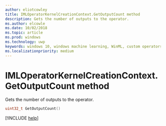 ```yaml
---
author: eliotcowley
title: IMLOperatorKernelCreationContext.GetOutputCount method
description: Gets the number of outputs to the operator.
ms.author: elcowle
ms.date: 10/02/2018
ms.topic: article
ms.prod: windows
ms.technology: uwp
keywords: windows 10, windows machine learning, WinML, custom operators, GetOutputCount
ms.localizationpriority: medium
---
```


# IMLOperatorKernelCreationContext.GetOutputCount method

Gets the number of outputs to the operator.

```cpp
uint32_t GetOutputCount()
```

[!INCLUDE [help](../includes/get-help.md)]